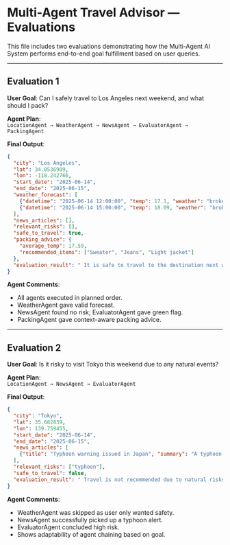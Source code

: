 
#  Multi-Agent Travel Advisor — Evaluations

This file includes two evaluations demonstrating how the Multi-Agent AI System performs end-to-end goal fulfillment based on user queries.

---

##  Evaluation 1

**User Goal**: Can I safely travel to Los Angeles next weekend, and what should I pack?

**Agent Plan**:  
`LocationAgent → WeatherAgent → NewsAgent → EvaluatorAgent → PackingAgent`

**Final Output**:
```json
{
  "city": "Los Angeles",
  "lat": 34.0536909,
  "lon": -118.242766,
  "start_date": "2025-06-14",
  "end_date": "2025-06-15",
  "weather_forecast": [
    {"datetime": "2025-06-14 12:00:00", "temp": 17.1, "weather": "broken clouds"},
    {"datetime": "2025-06-14 15:00:00", "temp": 18.09, "weather": "broken clouds"}
  ],
  "news_articles": [],
  "relevant_risks": [],
  "safe_to_travel": true,
  "packing_advice": {
    "average_temp": 17.59,
    "recommended_items": ["Sweater", "Jeans", "Light jacket"]
  },
  "evaluation_result": " It is safe to travel to the destination next weekend."
}
```

**Agent Comments**:
- All agents executed in planned order.
- WeatherAgent gave valid forecast.
- NewsAgent found no risk; EvaluatorAgent gave green flag.
- PackingAgent gave context-aware packing advice.

---

##  Evaluation 2

**User Goal**: Is it risky to visit Tokyo this weekend due to any natural events?

**Agent Plan**:  
`LocationAgent → NewsAgent → EvaluatorAgent`

**Final Output**:
```json
{
  "city": "Tokyo",
  "lat": 35.682839,
  "lon": 139.759455,
  "start_date": "2025-06-14",
  "end_date": "2025-06-15",
  "news_articles": [
    {"title": "Typhoon warning issued in Japan", "summary": "A typhoon is expected to hit Japan this weekend..."}
  ],
  "relevant_risks": ["typhoon"],
  "safe_to_travel": false,
  "evaluation_result": " Travel is not recommended due to natural risks (e.g., typhoon)."
}
```

**Agent Comments**:
- WeatherAgent was skipped as user only wanted safety.
- NewsAgent successfully picked up a typhoon alert.
- EvaluatorAgent concluded high risk.
- Shows adaptability of agent chaining based on goal.
